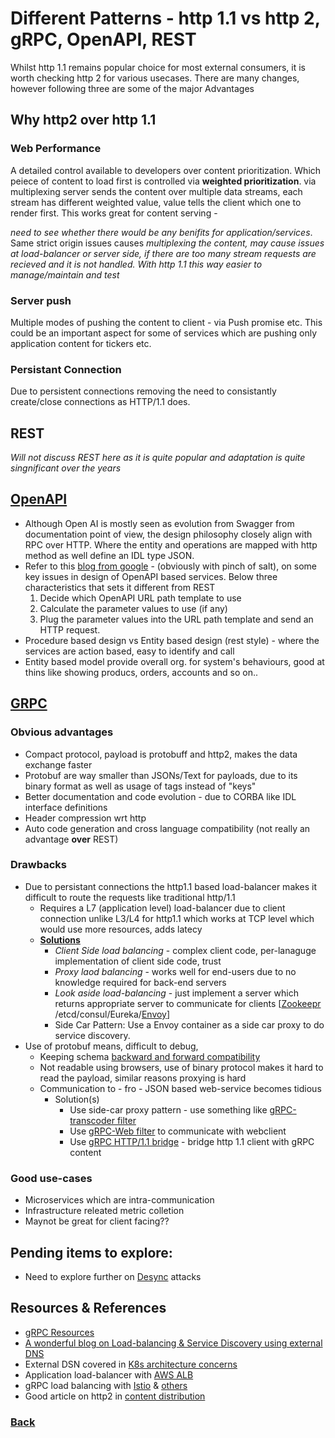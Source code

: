
# Different Patterns - http 1.1 vs http 2, gRPC, OpenAPI, REST

Whilst http 1.1 remains popular choice for most external consumers, it is worth checking http 2 for various usecases. There are many changes, however following three are some of the major Advantages


## Why http2 over http 1.1 ##

### Web Performance ###

A detailed control available to developers over content prioritization. Which peiece of content to load first is controlled via **weighted prioritization**.
via multiplexing server sends the content over multiple data streams, each stream has different weighted value, value tells the client which one to render first. 
This works great for content serving - 

*need to see whether there would be any benifits for application/services*. Same strict origin issues causes 
*multiplexing the content, may cause issues at load-balancer or server side, if there are too many stream requests are recieved and it is not handled. 
With http 1.1 this way easier to manage/maintain and test*

### Server push ### 

Multiple modes of pushing the content to client - via Push promise etc. This could be an important aspect for some of services which are pushing only application content for tickers etc. 

### Persistant Connection ###

Due to persistent connections removing the need to consistantly create/close connections as HTTP/1.1 does.

## REST ##

*Will not discuss REST here as it is quite popular and adaptation is quite singnificant over the years*

## [OpenAPI](https://www.openapis.org/) ##

- Although Open AI is mostly seen as evolution from Swagger from documentation point of view, the design philosophy closely align with RPC over HTTP. Where the entity and operations are mapped with http method as well define an IDL type JSON. 
- Refer to this [blog from google](https://cloud.google.com/blog/products/api-management/understanding-grpc-openapi-and-rest-and-when-to-use-them) -  (obviously with pinch of salt), on some key issues in design of OpenAPI based services. Below three characteristics that sets it different from REST
   1. Decide which OpenAPI URL path template to use
   2. Calculate the parameter values to use (if any)
   3. Plug the parameter values into the URL path template and send an HTTP request.
- Procedure based design vs Entity based design (rest style) - where the services are action based, easy to identify and call
- Entity based model provide overall org. for system's behaviours, good at thins like showing producs, orders, accounts and so on..

## [GRPC](https://grpc.io/) ##

### Obvious advantages ###
 - Compact protocol, payload is protobuff and http2, makes the data exchange faster
 - Protobuf are way smaller than JSONs/Text for payloads, due to its binary format as well as usage of tags instead of "keys"
 - Better documentation and code evolution - due to CORBA like IDL interface definitions
 - Header compression wrt http
 - Auto code generation and cross language compatibility (not really an advantage **over** REST)
 
 ### Drawbacks ###
 - Due to persistant connections the http1.1 based load-balancer makes it difficult to route the requests like traditional http/1.1
   - Requires a L7 (application level) load-balancer due to client connection unlike L3/L4 for http1.1 which works at TCP level which would use more resources, adds latecy
   - **[Solutions](https://grpc.io/blog/grpc-load-balancing/)**
     - *Client Side load balancing* - complex client code, per-lanaguge implementation of client side code, trust
     - *Proxy laod balancing* - works well for end-users due to no knowledge required for back-end servers
     - *Look aside load-balancing* - just implement a server which returns appropriate server to communicate for clients [[Zookeepr](https://github.com/makdharma/grpc-zookeeper-lb/tree/master/examples/src/main/resources/io/grpc/examples) /etcd/consul/Eureka/[Envoy](https://www.envoyproxy.io/docs/envoy/latest/intro/arch_overview/upstream/service_discovery#arch-overview-service-discovery-types-eds)]
     - Side Car Pattern: Use a Envoy container as a side car proxy to do service discovery.
 - Use of protobuf means, difficult to debug, 
    - Keeping schema [backward and forward compatibility](/schema/schema-design.md)
    - Not readable using browsers, use of binary protocol makes it hard to read the payload, similar reasons proxying is hard
    - Communication to - fro - JSON based web-service becomes tidious
      - Solution(s) 
        - Use side-car proxy pattern - use something like [gRPC-transcoder filter](https://www.envoyproxy.io/docs/envoy/v1.5.0/configuration/http_filters/grpc_json_transcoder_filter)
        - Use [gRPC-Web filter](https://www.envoyproxy.io/docs/envoy/v1.5.0/configuration/http_filters/grpc_web_filter) to communicate with webclient
        - Use [gRPC HTTP/1.1 bridge](https://www.envoyproxy.io/docs/envoy/v1.5.0/configuration/http_filters/grpc_http1_bridge_filter) - bridge http 1.1 client with gRPC content
 

### Good use-cases ###

- Microservices which are intra-communication
- Infrastructure releated metric colletion
- Maynot be great for client facing??

## Pending items to explore: ##

- Need to explore further on [Desync](https://portswigger.net/research/http2) attacks


## Resources & References ##
- [gRPC Resources](https://github.com/grpc-ecosystem/awesome-grpc)
- [A wonderful blog on Load-balancing & Service Discovery using external DNS ](https://medium.com/incognia-tech/challenges-of-running-grpc-services-in-production-b3a113df2542)
- External DSN covered in [K8s architecture concerns](/k8s/readme.md)
- Application load-balancer with [AWS ALB](https://exampleloadbalancer.com/albgrpc_demo.html)
- gRPC load balancing with [Istio](https://www.toptal.com/kubernetes/service-mesh-comparison) & [others](https://gist.github.com/bojand/6a604f7e369d7c7d8c39eb77878a42c2)
- Good article on http2 in [content distribution](https://www.linkedin.com/pulse/why-do-only-3-top-1000-websites-use-http2-server-push-samir-jafferali/)

                                                                                                                                       
                                                                                                                                       
### [Back](/index.md) ###
